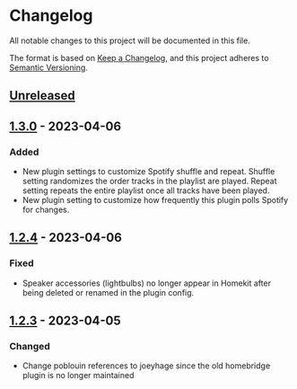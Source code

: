 # Changelog

All notable changes to this project will be documented in this file.

The format is based on [Keep a Changelog](https://keepachangelog.com/en/1.0.0/),
and this project adheres to [Semantic Versioning](https://semver.org/spec/v2.0.0.html).

## [Unreleased]

## [1.3.0] - 2023-04-06

### Added

- New plugin settings to customize Spotify shuffle and repeat. Shuffle setting randomizes the order tracks in the playlist are played. Repeat setting repeats the entire playlist once all tracks have been played.
- New plugin setting to customize how frequently this plugin polls Spotify for changes.

## [1.2.4] - 2023-04-06

### Fixed

- Speaker accessories (lightbulbs) no longer appear in Homekit after being deleted or renamed in the plugin config.

## [1.2.3] - 2023-04-05

### Changed

- Change poblouin references to joeyhage since the old homebridge plugin is no longer maintained

[unreleased]: https://github.com/joeyhage/homebridge-spotify-speaker-temp/compare/v1.3.0...HEAD
[1.3.0]: https://github.com/joeyhage/homebridge-spotify-speaker-temp/compare/v1.2.4...v1.3.0
[1.2.4]: https://github.com/joeyhage/homebridge-spotify-speaker-temp/compare/v1.2.3...v1.2.4
[1.2.3]: https://github.com/joeyhage/homebridge-spotify-speaker-temp/compare/1.2.2...v1.2.3
[1.2.2]: https://github.com/joeyhage/homebridge-spotify-speaker-temp/releases/tag/1.2.2